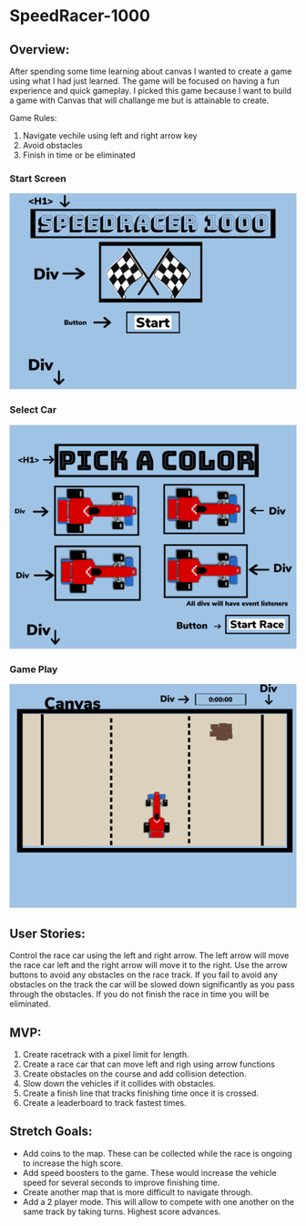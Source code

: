 # SpeedRacer-1000

## Overview:
After spending some time learning about canvas I wanted to create a game using what I had just learned. The game will be focused on having a fun experience and quick gameplay. I picked this game because I want to build a game with Canvas that will challange me but is attainable to create. 

Game Rules:
1. Navigate vechile using left and right arrow key
1. Avoid obstacles 
1. Finish in time or be eliminated 



### Start Screen
![screenshot start](Images/Screen1.JPG)

### Select Car
![screenshot Select Car](Images/Screen2.JPG)

### Game Play
![screenshot Game Play](Images/IMG_0192.JPG)




## User Stories:
Control the race car using the left and right arrow. The left arrow will move the race car left and the right arrow will move it to the right. Use the arrow buttons to avoid any obstacles on the race track. If you fail to avoid any obstacles on the track the car will be slowed down significantly as you pass through the obstacles. If you do not finish the race in time you will be eliminated. 



## MVP:
1. Create racetrack with a pixel limit for length. 
1. Create a race car that can move left and righ using arrow functions
1. Create obstacles on the course and add collision detection. 
1. Slow down the vehicles if it collides with obstacles.
1. Create a finish line that tracks finishing time once it is crossed. 
1. Create a leaderboard to track fastest times. 


## Stretch Goals:
* Add coins to the map. These can be collected while the race is ongoing to increase the high score. 
* Add speed boosters to the game. These would increase the vehicle speed for several seconds to improve finishing time.
* Create another map that is more difficult to navigate through. 
* Add a 2 player mode. This will allow to compete with one another on the same track by taking turns. Highest score advances.


